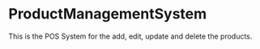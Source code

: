 # ProductManagementSystem
This is the POS System for the add, edit, update and delete the products.
